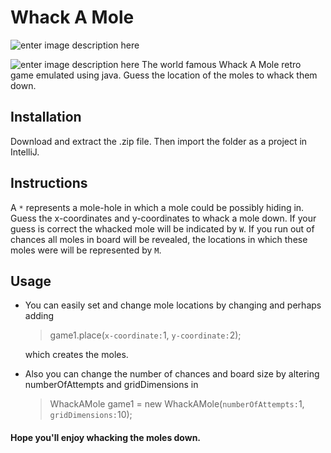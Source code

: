 # Whack A Mole 

![enter image description here](https://lh3.googleusercontent.com/VTcdDdNmI57Lm5gS-iQ2fNjStmQlkEg7mipyGnZWcLEISJq6MeC_WmuHM3dlr9wamGo9IonjNJ8)


![enter image description here](https://lh3.googleusercontent.com/wa49iJG--doieUP8Ot8LiMR1w-IB3YFvBm0Nr0VjIxHKjfR3nzV7F0XslbZ4iCLqIF6D16f9Urg)
The world famous Whack A Mole retro game emulated using java. Guess the location of the moles to whack them down.

## Installation
Download and extract the .zip file. Then import the folder as a project in IntelliJ.

## Instructions

A `*` represents a mole-hole in which  a mole could be possibly hiding in. Guess the x-coordinates and y-coordinates to whack a mole down. If your guess is correct the whacked mole will be indicated by `W`.  If you run out of chances all moles in board will be revealed, the locations in which these moles were will be represented by `M`.

## Usage

 - You can easily set and change mole locations by changing and perhaps
   adding 
   
   > game1.place(`x-coordinate:`1, `y-coordinate:`2); 
   
   which creates the moles.
 - Also you can change the number of chances and  board size by altering
   numberOfAttempts and gridDimensions in
   
   > WhackAMole game1 = new WhackAMole(`numberOfAttempts:`1, `gridDimensions:`10);

#### Hope you'll enjoy whacking the moles down.

